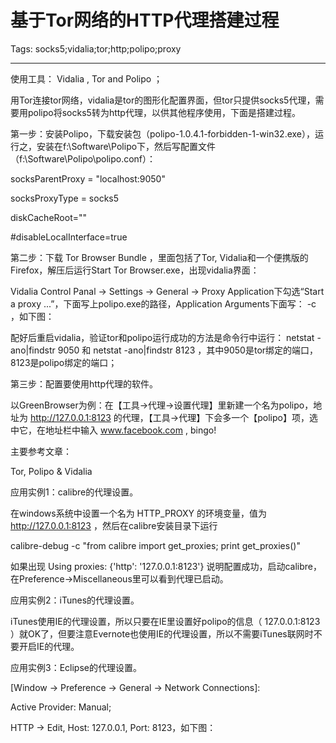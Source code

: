 # 基于Tor网络的HTTP代理搭建过程
Tags: socks5;vidalia;tor;http;polipo;proxy

------

使用工具： Vidalia , Tor and Polipo ；

用Tor连接tor网络，vidalia是tor的图形化配置界面，但tor只提供socks5代理，需要用polipo将socks5转为http代理，以供其他程序使用，下面是搭建过程。

第一步：安装Polipo，下载安装包（polipo-1.0.4.1-forbidden-1-win32.exe），运行之，安装在f:\Software\Polipo下，然后写配置文件（f:\Software\Polipo\polipo.conf）：
 
 socksParentProxy = "localhost:9050" 

 socksProxyType = socks5 

 diskCacheRoot="" 

 #disableLocalInterface=true 

第二步：下载 Tor Browser Bundle ，里面包括了Tor, Vidalia和一个便携版的Firefox，解压后运行Start Tor Browser.exe，出现vidalia界面：

Vidalia Control Panal -> Settings -> General -> Proxy Application下勾选“Start a proxy ...”，下面写上polipo.exe的路径，Application Arguments下面写： -c <polipo conf file path> ，如下图：

配好后重启vidalia，验证tor和polipo运行成功的方法是命令行中运行： netstat -ano|findstr 9050 和 netstat -ano|findstr 8123 ，其中9050是tor绑定的端口，8123是polipo绑定的端口；

第三步：配置要使用http代理的软件。

以GreenBrowser为例：在【工具->代理->设置代理】里新建一个名为polipo，地址为 http://127.0.0.1:8123 的代理，【工具->代理】下会多一个【polipo】项，选中它，在地址栏中输入 www.facebook.com , bingo!

主要参考文章：

 Tor, Polipo & Vidalia 

应用实例1：calibre的代理设置。 

在windows系统中设置一个名为 HTTP_PROXY 的环境变量，值为 http://127.0.0.1:8123 ，然后在calibre安装目录下运行 

calibre-debug -c "from calibre import get_proxies; print get_proxies()" 

如果出现 Using proxies: {'http': '127.0.0.1:8123'} 说明配置成功，启动calibre，在Preference->Miscellaneous里可以看到代理已启动。 

应用实例2：iTunes的代理设置。 

iTunes使用IE的代理设置，所以只要在IE里设置好polipo的信息（ 127.0.0.1:8123 ）就OK了，但要注意Evernote也使用IE的代理设置，所以不需要iTunes联网时不要开启IE的代理。 

应用实例3：Eclipse的代理设置。 

[Window -> Preference -> General -> Network Connections]: 

Active Provider: Manual; 

HTTP -> Edit, Host: 127.0.0.1, Port: 8123，如下图：

